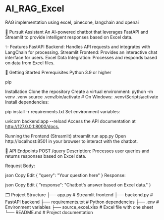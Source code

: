 # AI_RAG_Excel
RAG implementation using excel, pinecone, langchain and openai

🤖 Pursuit Assistant
An AI-powered chatbot that leverages FastAPI and Streamlit to provide intelligent responses based on Excel data.​

✨ Features
FastAPI Backend: Handles API requests and integrates with LangChain for processing.
Streamlit Frontend: Provides an interactive chat interface for users.
Excel Data Integration: Processes and responds based on data from Excel files.

🚀 Getting Started
Prerequisites
Python 3.9 or higher

pip​

Installation
Clone the repository
Create a virtual environment:
python -m venv .venv
source .venv/bin/activate  # On Windows: .venv\Scripts\activate
Install dependencies:

pip install -r requirements.txt
Set environment variables:


uvicorn backend:app --reload
Access the API documentation at http://127.0.0.1:8000/docs.​

Running the Frontend (Streamlit)
streamlit run app.py
Open http://localhost:8501 in your browser to interact with the chatbot.​

📡 API Endpoints
POST /query
Description: Processes user queries and returns responses based on Excel data.

Request Body:​

json
Copy
Edit
  {
    "query": "Your question here"
  }
Response:​

json
Copy
Edit
  {
    "response": "Chatbot's answer based on Excel data."
  }
  
🗂 Project Structure
├── app.py                 # Streamlit frontend
├── backend.py             # FastAPI backend
├── requirements.txt       # Python dependencies
├── .env                   # Environment variables
├── source_excel.xlsx     # Excel file with one sheet
└── README.md              # Project documentation
